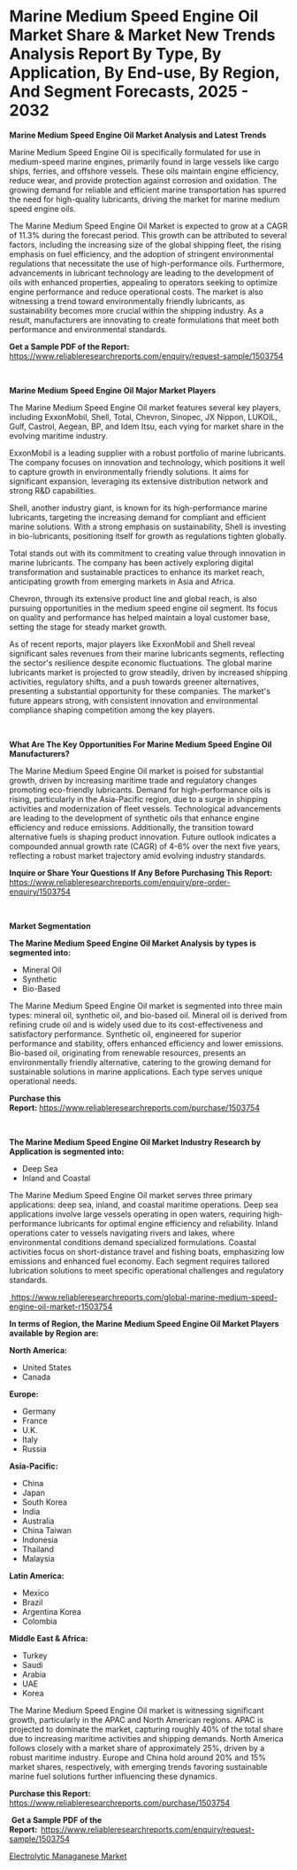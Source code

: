 <p><h1>Marine Medium Speed Engine Oil Market Share & Market New Trends Analysis Report By Type, By Application, By End-use, By Region, And Segment Forecasts, 2025 - 2032</h1></p><p><strong>Marine Medium Speed Engine Oil Market Analysis and Latest Trends</strong></p>
<p><p>Marine Medium Speed Engine Oil is specifically formulated for use in medium-speed marine engines, primarily found in large vessels like cargo ships, ferries, and offshore vessels. These oils maintain engine efficiency, reduce wear, and provide protection against corrosion and oxidation. The growing demand for reliable and efficient marine transportation has spurred the need for high-quality lubricants, driving the market for marine medium speed engine oils.</p><p>The Marine Medium Speed Engine Oil Market is expected to grow at a CAGR of 11.3% during the forecast period. This growth can be attributed to several factors, including the increasing size of the global shipping fleet, the rising emphasis on fuel efficiency, and the adoption of stringent environmental regulations that necessitate the use of high-performance oils. Furthermore, advancements in lubricant technology are leading to the development of oils with enhanced properties, appealing to operators seeking to optimize engine performance and reduce operational costs. The market is also witnessing a trend toward environmentally friendly lubricants, as sustainability becomes more crucial within the shipping industry. As a result, manufacturers are innovating to create formulations that meet both performance and environmental standards.</p></p>
<p><strong>Get a Sample PDF of the Report:&nbsp;</strong> <a href="https://www.reliableresearchreports.com/enquiry/request-sample/1503754?utm_campaign=2665&utm_medium=2&utm_source=Github&utm_content=ia&utm_term=23032025&utm_id=marine-medium-speed-engine-oil">https://www.reliableresearchreports.com/enquiry/request-sample/1503754</a></p>
<p>&nbsp;</p>
<p><strong>Marine Medium Speed Engine Oil Major Market Players</strong></p>
<p><p>The Marine Medium Speed Engine Oil market features several key players, including ExxonMobil, Shell, Total, Chevron, Sinopec, JX Nippon, LUKOIL, Gulf, Castrol, Aegean, BP, and Idem Itsu, each vying for market share in the evolving maritime industry.</p><p>ExxonMobil is a leading supplier with a robust portfolio of marine lubricants. The company focuses on innovation and technology, which positions it well to capture growth in environmentally friendly solutions. It aims for significant expansion, leveraging its extensive distribution network and strong R&D capabilities.</p><p>Shell, another industry giant, is known for its high-performance marine lubricants, targeting the increasing demand for compliant and efficient marine solutions. With a strong emphasis on sustainability, Shell is investing in bio-lubricants, positioning itself for growth as regulations tighten globally.</p><p>Total stands out with its commitment to creating value through innovation in marine lubricants. The company has been actively exploring digital transformation and sustainable practices to enhance its market reach, anticipating growth from emerging markets in Asia and Africa.</p><p>Chevron, through its extensive product line and global reach, is also pursuing opportunities in the medium speed engine oil segment. Its focus on quality and performance has helped maintain a loyal customer base, setting the stage for steady market growth.</p><p>As of recent reports, major players like ExxonMobil and Shell reveal significant sales revenues from their marine lubricants segments, reflecting the sector's resilience despite economic fluctuations. The global marine lubricants market is projected to grow steadily, driven by increased shipping activities, regulatory shifts, and a push towards greener alternatives, presenting a substantial opportunity for these companies. The market's future appears strong, with consistent innovation and environmental compliance shaping competition among the key players.</p></p>
<p>&nbsp;</p>
<p><strong>What Are The Key Opportunities For Marine Medium Speed Engine Oil Manufacturers?</strong></p>
<p><p>The Marine Medium Speed Engine Oil market is poised for substantial growth, driven by increasing maritime trade and regulatory changes promoting eco-friendly lubricants. Demand for high-performance oils is rising, particularly in the Asia-Pacific region, due to a surge in shipping activities and modernization of fleet vessels. Technological advancements are leading to the development of synthetic oils that enhance engine efficiency and reduce emissions. Additionally, the transition toward alternative fuels is shaping product innovation. Future outlook indicates a compounded annual growth rate (CAGR) of 4-6% over the next five years, reflecting a robust market trajectory amid evolving industry standards.</p></p>
<p><strong>Inquire or Share Your Questions If Any Before Purchasing This Report:</strong> <a href="https://www.reliableresearchreports.com/enquiry/pre-order-enquiry/1503754?utm_campaign=2665&utm_medium=2&utm_source=Github&utm_content=ia&utm_term=23032025&utm_id=marine-medium-speed-engine-oil">https://www.reliableresearchreports.com/enquiry/pre-order-enquiry/1503754</a></p>
<p>&nbsp;</p>
<p><strong>Market Segmentation</strong></p>
<p><strong>The Marine Medium Speed Engine Oil Market Analysis by types is segmented into:</strong></p>
<p><ul><li>Mineral Oil</li><li>Synthetic</li><li>Bio-Based</li></ul></p>
<p><p>The Marine Medium Speed Engine Oil market is segmented into three main types: mineral oil, synthetic oil, and bio-based oil. Mineral oil is derived from refining crude oil and is widely used due to its cost-effectiveness and satisfactory performance. Synthetic oil, engineered for superior performance and stability, offers enhanced efficiency and lower emissions. Bio-based oil, originating from renewable resources, presents an environmentally friendly alternative, catering to the growing demand for sustainable solutions in marine applications. Each type serves unique operational needs.</p></p>
<p><strong>Purchase this Report:&nbsp;</strong><a href="https://www.reliableresearchreports.com/purchase/1503754?utm_campaign=2665&utm_medium=2&utm_source=Github&utm_content=ia&utm_term=23032025&utm_id=marine-medium-speed-engine-oil">https://www.reliableresearchreports.com/purchase/1503754</a></p>
<p>&nbsp;</p>
<p><strong>The Marine Medium Speed Engine Oil Market Industry Research by Application is segmented into:</strong></p>
<p><ul><li>Deep Sea</li><li>Inland and Coastal</li></ul></p>
<p><p>The Marine Medium Speed Engine Oil market serves three primary applications: deep sea, inland, and coastal maritime operations. Deep sea applications involve large vessels operating in open waters, requiring high-performance lubricants for optimal engine efficiency and reliability. Inland operations cater to vessels navigating rivers and lakes, where environmental conditions demand specialized formulations. Coastal activities focus on short-distance travel and fishing boats, emphasizing low emissions and enhanced fuel economy. Each segment requires tailored lubrication solutions to meet specific operational challenges and regulatory standards.</p></p>
<p><a href="https://www.reliableresearchreports.com/global-marine-medium-speed-engine-oil-market-r1503754?utm_campaign=2665&utm_medium=2&utm_source=Github&utm_content=ia&utm_term=23032025&utm_id=marine-medium-speed-engine-oil">&nbsp;https://www.reliableresearchreports.com/global-marine-medium-speed-engine-oil-market-r1503754</a></p>
<p><strong>In terms of Region, the Marine Medium Speed Engine Oil Market Players available by Region are:</strong></p>
<p>
    <p> <strong> North America: </strong>
        <ul>
            <li>United States</li>
            <li>Canada</li>
        </ul>
        </p> 
    <p> <strong> Europe: </strong>
        <ul>
            <li>Germany</li>
            <li>France</li>
            <li>U.K.</li>
            <li>Italy</li>
            <li>Russia</li>
        </ul>
        </p> 
    <p> <strong> Asia-Pacific: </strong>
        <ul>
            <li>China</li>
            <li>Japan</li>
            <li>South Korea</li>
            <li>India</li>
            <li>Australia</li>
            <li>China Taiwan</li>
            <li>Indonesia</li>
            <li>Thailand</li>
            <li>Malaysia</li>
        </ul>
        </p> 
    <p> <strong> Latin America: </strong>
        <ul>
            <li>Mexico</li>
            <li>Brazil</li>
            <li>Argentina Korea</li>
            <li>Colombia</li>
        </ul>
        </p> 
    <p> <strong> Middle East & Africa: </strong>
        <ul>
            <li>Turkey</li>
            <li>Saudi</li>
            <li>Arabia</li>
            <li>UAE</li>
            <li>Korea</li>
        </ul>
    </p>
    </p>
<p><p>The Marine Medium Speed Engine Oil market is witnessing significant growth, particularly in the APAC and North American regions. APAC is projected to dominate the market, capturing roughly 40% of the total share due to increasing maritime activities and shipping demands. North America follows closely with a market share of approximately 25%, driven by a robust maritime industry. Europe and China hold around 20% and 15% market shares, respectively, with emerging trends favoring sustainable marine fuel solutions further influencing these dynamics.</p></p>
<p><strong>Purchase this Report: </strong><a href="https://www.reliableresearchreports.com/purchase/1503754?utm_campaign=2665&utm_medium=2&utm_source=Github&utm_content=ia&utm_term=23032025&utm_id=marine-medium-speed-engine-oil">https://www.reliableresearchreports.com/purchase/1503754</a></p>
<p>&nbsp;<strong>Get a Sample PDF of the Report:&nbsp;&nbsp;</strong><a href="https://www.reliableresearchreports.com/enquiry/request-sample/1503754?utm_campaign=2665&utm_medium=2&utm_source=Github&utm_content=ia&utm_term=23032025&utm_id=marine-medium-speed-engine-oil">https://www.reliableresearchreports.com/enquiry/request-sample/1503754</a></p>
<p><strong></strong></p>
<p><p><a href="https://github.com/abantolemox08/Market-Research-Report-List-1/blob/main/electrolytic-managanese-market.md?utm_campaign=2665&utm_medium=2&utm_source=Github&utm_content=ia&utm_term=23032025&utm_id=marine-medium-speed-engine-oil">Electrolytic Managanese Market</a></p></p>